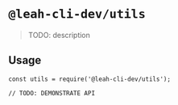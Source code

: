 # `@leah-cli-dev/utils`

> TODO: description

## Usage

```
const utils = require('@leah-cli-dev/utils');

// TODO: DEMONSTRATE API
```
